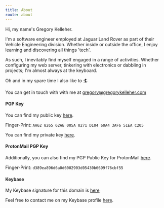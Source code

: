 ```yaml
---
title: About
route: about
---
```


Hi, my name's Gregory Kelleher.

I'm a software engineer employed at Jaguar Land Rover as part of their Vehicle Engineering division. Whether inside or outside the office, I enjoy learning and discovering all things 'tech'.

As such, I inevitably find myself engaged in a range of activities. Whether configuring my web server, tinkering with electronics or dabbling in projects; I'm almost always at the keyboard.

Oh and in my spare time I also like to 🏄

You can get in touch with with me at <a href="mailto:gregory@gregorykelleher.com">gregory@gregorykelleher.com</a>

#### PGP Key

You can find my public key [here](https://gregorykelleher.com/.well-known/public_key.txt).

Finger-Print: `AA62 8265 62AE 005A 0271 D104 60A4 3AF6 51EA C205`

You can find my private key [here](https://www.youtube.com/watch?v=dQw4w9WgXcQ).

#### ProtonMail PGP Key

Additionally, you can also find my PGP Public Key for ProtonMail [here](https://gregorykelleher.com/.well-known/protonmail_public_key.txt).

Finger-Print: `d389ea896d6a0d6002903d05430b6699f76cbf55`

#### Keybase

My Keybase signature for this domain is [here](https://gregorykelleher.com/.well-known/keybase.txt)

Feel free to contact me on my Keybase profile [here](https://keybase.io/gregorykelleher).

